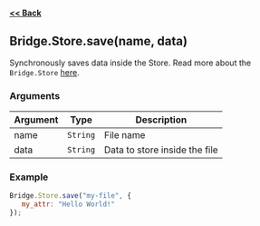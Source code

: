 #### [<< Back](https://github.com/solvedDev/bridge./blob/master/plugins/getting-started.md)

## Bridge.Store.save(name, data)
Synchronously saves data inside the Store. Read more about the ```Bridge.Store``` [here](https://github.com/solvedDev/bridge./blob/master/plugins/bridge/Store.md).

### Arguments
| Argument | Type | Description
| --- | --- | ---
| name | ```String``` | File name
| data | ```String``` | Data to store inside the file


### Example
```javascript
Bridge.Store.save("my-file", {
   my_attr: "Hello World!"
});
```
